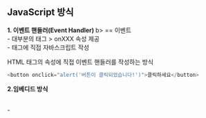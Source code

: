 ## JavaScript 방식

<p> <b>1. 이벤트 핸들러(Event Handler) </b>b> == 이벤트<br> - 대부분의 태그 > onXXX 속성 제공 <br> - 태그에 직접 자바스크립트 작성
</p>


HTML 태그의 속성에 직접 이벤트 핸들러를 작성하는 방식
```javascript
<button onclick="alert('버튼이 클릭되었습니다!')">클릭하세요</button>
```

<p> <b>2.임베디드 방식 </b></p> <br> - <script> 태그 
<p>HTML 문서 안에 <script> 태그를 사용하여 직접 JavaScript 코드를 작성하는 방식</p>

```javascript
    <h1>안녕하세요!</h1>
    <button onclick="showMessage()">클릭하세요</button>

    <script>
        function showMessage() {
            alert("버튼이 클릭되었습니다!");
        }
    </script>
```

<p> <b>3. 외부 방식 </b </p>
<p>JavaScript 코드를 별도의 .js 파일로 저장하고, <script> 태그를 사용해 HTML 파일에서 불러오는 방식</p>

```html
<!DOCTYPE html>
<html lang="ko">
<head>
    <meta charset="UTF-8">
    <meta name="viewport" content="width=device-width, initial-scale=1.0">
    <title>외부 자바스크립트</title>
    <script src="script.js"></script>
</head>
<body>

    <h1>안녕하세요!</h1>
    <button onclick="showMessage()">클릭하세요</button>

</body>
</html>
```

<p> 외부 자바스크립트 파일 (script.js)</p>

```javascript
function showMessage() {
    alert("버튼이 클릭되었습니다!");
}
```
<p><b>자바스크립트 구문의 실행 순서는 위에서 아래로 절차대로 자바랑 순서가 같다.</b></p>


